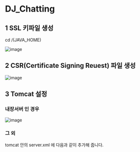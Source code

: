 # DJ_Chatting

## 1 SSL 키파일 생성

cd /(JAVA_HOME)

![image](https://user-images.githubusercontent.com/100888647/165061900-42ff5232-a9bf-463f-976e-47c2b7d8032a.png)

## 2 CSR(Certificate Signing Reuest) 파일 생성

![image](https://user-images.githubusercontent.com/100888647/165062165-f45082c7-0258-46fc-b4da-63642577a7dd.png)


## 3 Tomcat 설정

### 내장서버 인 경우
![image](https://user-images.githubusercontent.com/100888647/165062370-e925d53a-34c5-4b54-ac79-489f1c0e0a5a.png)

### 그 외 
tomcat 안의 server.xml 에 다음과 같이 추가해 줍니다.

<Connector port="8443" protocol="org.apache.coyote.http11.Http11Protocol"
           maxThreads="150" SSLEnabled="true" scheme="https" secure="true"
           clientAuth="false" sslProtocol="TLS" 
           keystoreFile="D:\tomcatkeystore" keystorePass="namusoft" />
